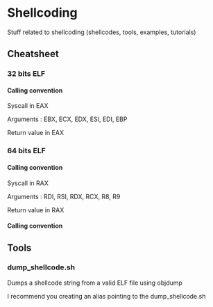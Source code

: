 # Shellcoding
Stuff related to shellcoding (shellcodes, tools, examples, tutorials)

## Cheatsheet

### 32 bits ELF

#### Calling convention

Syscall in EAX

Arguments : EBX, ECX, EDX, ESI, EDI, EBP

Return value in EAX

### 64 bits ELF

#### Calling convention

Syscall in RAX

Arguments : RDI, RSI, RDX, RCX, R8, R9

Return value in RAX

#### Calling convention

## Tools

### dump_shellcode.sh

Dumps a shellcode string from a valid ELF file using objdump

I recommend you creating an alias pointing to the dump_shellcode.sh
